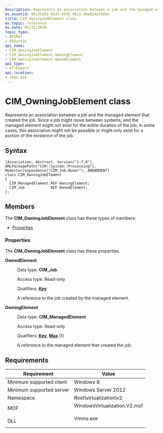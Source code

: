 ```yaml
---
Description: Represents an association between a job and the managed element that created the job.
ms.assetid: 08c33a81-0a3f-4545-9812-96a854a7509e
title: CIM_OwningJobElement class
ms.topic: reference
ms.date: 05/31/2018
topic_type: 
- APIRef
- kbSyntax
api_name: 
- CIM_OwningJobElement
- CIM_OwningJobElement.OwningElement
- CIM_OwningJobElement.OwnedElement
api_type: 
- DllExport
api_location: 
- vmms.exe
---
```


# CIM\_OwningJobElement class

Represents an association between a job and the managed element that created the job. Since a job might move between systems, and the managed element might not exist for the entire duration of the job, in some cases, this association might not be possible or might only exist for a portion of the existence of the job.

## Syntax

``` syntax
[Association, Abstract, Version("2.7.0"), UMLPackagePath("CIM::System::Processing"), ModelCorrespondence("CIM_Job.Owner"), AMENDMENT]
class CIM_OwningJobElement
{
  CIM_ManagedElement REF OwningElement;
  CIM_Job            REF OwnedElement;
};
```

## Members

The **CIM\_OwningJobElement** class has these types of members:

-   [Properties](#properties)

### Properties

The **CIM\_OwningJobElement** class has these properties.

<dl> <dt>

**OwnedElement**
</dt> <dd> <dl> <dt>

Data type: **CIM\_Job**
</dt> <dt>

Access type: Read-only
</dt> <dt>

Qualifiers: [**Key**](/windows/desktop/WmiSdk/key-qualifier)
</dt> </dl>

A reference to the job created by the managed element.

</dd> <dt>

**OwningElement**
</dt> <dd> <dl> <dt>

Data type: **CIM\_ManagedElement**
</dt> <dt>

Access type: Read-only
</dt> <dt>

Qualifiers: [**Key**](/windows/desktop/WmiSdk/key-qualifier), [**Max**](/windows/desktop/WmiSdk/standard-qualifiers) (1)
</dt> </dl>

A reference to the managed element that created the job.

</dd> </dl>

## Requirements



| Requirement | Value |
|-------------------------------------|---------------------------------------------------------------------------------------------------------|
| Minimum supported client<br/> | Windows 8<br/>                                                                                    |
| Minimum supported server<br/> | Windows Server 2012<br/>                                                                          |
| Namespace<br/>                | Root\\virtualization\\v2<br/>                                                                     |
| MOF<br/>                      | <dl> <dt>WindowsVirtualization.V2.mof</dt> </dl> |
| DLL<br/>                      | <dl> <dt>Vmms.exe</dt> </dl>                     |



 

